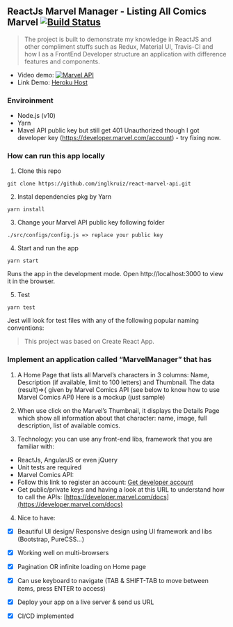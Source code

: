## ReactJs Marvel Manager - Listing All Comics Marvel [![Build Status](https://travis-ci.com/phivh/onsolve.svg?branch=marvelmanager)](https://travis-ci.com/phivh/onsolve)

> The project is built to demonstrate my knowledge in ReactJS and other compliment stuffs such as Redux, Material UI, Travis-CI and how I as a FrontEnd Developer structure an application with difference features and components.

- Video demo: 
[![Marvel API](http://img.youtube.com/vi/Cr8Dp1N9duw/0.jpg)](http://www.youtube.com/watch?v=Cr8Dp1N9duw "Marvel Manager - ReactJs App")
- Link Demo: [Heroku Host](https://onsolve-marvelmanager.herokuapp.com/1)



### Enviroinment
- Node.js (v10)
- Yarn 
- Mavel API public key but still get 401 Unauthorized though I got developer key (https://developer.marvel.com/account) - try fixing now.
### How can run this app locally
1. Clone this repo
```
git clone https://github.com/inglkruiz/react-marvel-api.git
```
2. Instal dependencies pkg by Yarn
```
yarn install
```
3. Change your Marvel API public key following folder
```
./src/configs/config.js => replace your public key
```
4. Start and run the app
```
yarn start
```
Runs the app in the development mode.
Open http://localhost:3000 to view it in the browser.

5. Test
```
yarn test
```
Jest will look for test files with any of the following popular naming conventions:

>This project was based on Create React App.

### Implement an application called “MarvelManager” that has

1. A Home Page that lists all Marvel’s characters in 3 columns: Name,
Description (if available, limit to 100 letters) and Thumbnail. The data
(result)=>{ given by Marvel Comics API (see below to know how to use Marvel Comics API)
Here is a mockup (just sample)
 
2. When use click on the Marvel’s Thumbnail, it displays the Details Page which show all information about that character: name, image, full description, list of available comics.
 
3. Technology: you can use any front-end libs, framework that you are familiar with: 
- ReactJs, AngularJS or even jQuery
- Unit tests are required
- Marvel Comics API:
- Follow this link to register an account: [Get developer account](https://www.marvel.com/register?referer=https%3A%2F%2Fdeveloper.marvel.com%2Faccount)
- Get public/private keys and having a look at this URL to understand how to call the APIs: [https://developer.marvel.com/docs](https://developer.marvel.com/docs)

4. Nice to have:
- [x] Beautiful UI design/ Responsive design using UI framework and libs (Bootstrap, PureCSS...)
- [x] Working well on multi-browsers
- [x] Pagination OR infinite loading on Home page
- [x] Can use keyboard to navigate (TAB & SHIFT-TAB to move between items, press ENTER to access)
- [x] Deploy your app on a live server & send us URL
- [x] CI/CD implemented



